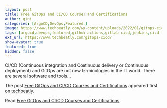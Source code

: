 ```yaml
---
layout: post
title: Free GitOps and CI/CD Courses and Certifications
author: gini
categories: [ArgoCD,DevOps,Featured,]
image: https://www.techbeatly.com/wp-content/uploads/2022/01/gitops-cicd-1024x576.png
tags: [argocd,devops,featured,github actions,gitlab cicd,jenkins,cicd free course,free devops courses,free jenkins course,github actions free course,gitlab free course,gitops free course,how to learn gitops,how to learn jenkins,]
ext_url: https://www.techbeatly.com/gitops-cicd/
show-avatar: true
featured: true
hidden: false
---
```


<p>CI/CD (Continuous integration and Continuous delivery or Continuous deployment) and GitOps are not new terminologies in the IT world. There are several software and tools&#46;&#46;&#46;</p>
<p>The post <a href="https://www.techbeatly.com/gitops-cicd/">Free GitOps and CI/CD Courses and Certifications</a> appeared first on <a href="https://www.techbeatly.com">techbeatly</a>.</p>

Read [Free GitOps and CI/CD Courses and Certifications](https://www.techbeatly.com/gitops-cicd/).